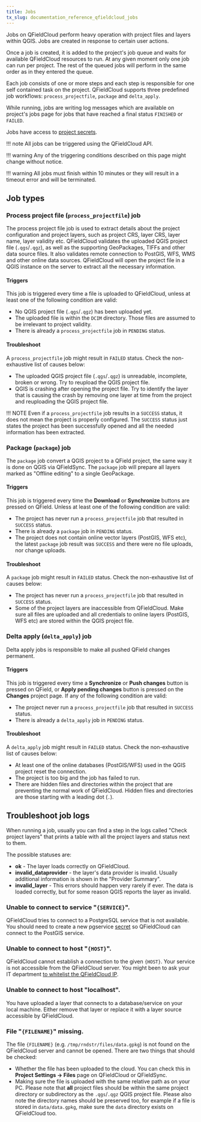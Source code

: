 ```yaml
---
title: Jobs
tx_slug: documentation_reference_qfieldcloud_jobs
---
```


Jobs on QFieldCloud perform heavy operation with project files and layers within QGIS. Jobs are created in response to certain user actions.

Once a job is created, it is added to the project's job queue and waits for available QFieldCloud resources to run. At any given moment only one job can run per project. The rest of the queued jobs will perform in the same order as in they entered the queue.

Each job consists of one or more steps and each step is responsible for one self contained task on the project. QFieldCloud supports three predefined job workflows: `process_projectfile`, `package` and `delta_apply`.

While running, jobs are writing log messages which are available on project's jobs page for jobs that have reached a final status `FINISHED` or `FAILED`.

Jobs have access to [project secrets](projects.md#secrets).

!!! note
    All jobs can be triggered using the QFieldCloud API.

!!! warning
    Any of the triggering conditions described on this page might change without notice.

!!! warning
    All jobs must finish within 10 minutes or they will result in a timeout error and will be terminated.

## Job types

### Process project file (`process_projectfile`) job

The process project file job is used to extract details about the project configuration and project layers, such as project CRS, layer CRS, layer name, layer validity etc. QFieldCloud validates the uploaded QGIS project file (`.qgs`/`.qgz`), as well as the supporting GeoPackages, TIFFs and other data source files. It also validates remote connection to PostGIS, WFS, WMS and other online data sources. QFieldCloud will open the project file in a QGIS instance on the server to extract all the necessary information.

#### Triggers

This job is triggered every time a file is uploaded to QFieldCloud, unless at least one of the following condition are valid:

- No QGIS project file (`.qgs`/`.qgz`) has been uploaded yet.
- The uploaded file is within the `DCIM` directory. Those files are assumed to be irrelevant to project validity.
- There is already a `process_projectfile` job in `PENDING` status.

#### Troubleshoot

A `process_projectfile` job might result in `FAILED` status. Check the non-exhaustive list of causes below:

- The uploaded QGIS project file (`.qgs`/`.qgz`) is unreadable, incomplete, broken or wrong. Try to reupload the QGIS project file.
- QGIS is crashing after opening the project file. Try to identify the layer that is causing the crash by removing one layer at time from the project and reuploading the QGIS project file.

!!! NOTE
    Even if a `process_projectfile` job results in a `SUCCESS` status, it does not mean the project is properly configured. The `SUCCESS` status just states the project has been successfully opened and all the needed information has been extracted.

### Package (`package`) job

The `package` job convert a QGIS project to a QField project, the same way it is done on QGIS via QFieldSync. The `package` job will prepare all layers marked as "Offline editing" to a single GeoPackage.

#### Triggers

This job is triggered every time the **Download** or **Synchronize** buttons are pressed on QField. Unless at least one of the following condition are valid:

- The project has never run a `process_projectfile` job that resulted in `SUCCESS` status.
- There is already a `package` job in `PENDING` status.
- The project does not contain online vector layers (PostGIS, WFS etc), the latest `package` job result was `SUCCESS` and there were no file uploads, nor change uploads.
#### Troubleshoot

A `package` job might result in `FAILED` status. Check the non-exhaustive list of causes below:

- The project has never run a `process_projectfile` job that resulted in `SUCCESS` status.
- Some of the project layers are inaccessible from QFieldCloud. Make sure all files are uploaded and all credentials to online layers (PostGIS, WFS etc) are stored within the QGIS project file.

### Delta apply (`delta_apply`) job

Delta apply jobs is responsible to make all pushed QField changes permanent.

#### Triggers

This job is triggered every time a **Synchronize** or **Push changes** button is pressed on QField, or **Apply pending changes** button is pressed on the **Changes** project page. If any of the following condition are valid:

- The project never run a `process_projectfile` job that resulted in `SUCCESS` status.
- There is already a `delta_apply` job in `PENDING` status.

#### Troubleshoot

A `delta_apply` job might result in `FAILED` status. Check the non-exhaustive list of causes below:

- At least one of the online databases (PostGIS/WFS) used in the QGIS project reset the connection.
- The project is too big and the job has failed to run.
- There are hidden files and directories within the project that are preventing the normal work of QFieldCloud. Hidden files and directories are those starting with a leading dot (`.`).


## Troubleshoot job logs

When running a job, usually you can find a step in the logs called "Check project layers" that prints a table with all the project layers and status next to them.

The possible statuses are:

- **ok** - The layer loads correctly on QFieldCloud.
- **invalid_dataprovider** - the layer's data provider is invalid. Usually additional information is shown in the "Provider Summary".
- **invalid_layer** - This errors should happen very rarely if ever. The data is loaded correctly, but for some reason QGIS reports the layer as invalid.


### Unable to connect to service "`{SERVICE}`".

QFieldCloud tries to connect to a PostgreSQL service that is not available. You should need to create a new pgservice [secret](projects.md#secrets) so QFieldCloud can connect to the PostGIS service.

### Unable to connect to host "`{HOST}`".

QFieldCloud cannot establish a connection to the given `{HOST}`. Your service is not accessible from the QFieldCloud server. You might been to ask your IT department [to whitelist the QFieldCloud IP](specs.md#firewall-configuration).

### Unable to connect to host "localhost".

You have uploaded a layer that connects to a database/service on your local machine. Either remove that layer or replace it with a layer source accessible by QFieldCloud.

### File "`{FILENAME}`" missing.

The file `{FILENAME}` (e.g. `/tmp/rndstr/files/data.gpkg`) is not found on the QFieldCloud server and cannot be opened. There are two things that should be checked:

- Whether the file has been uploaded to the cloud. You can check this in **Project Settings -> Files** page on QFieldCloud or QFieldSync.
- Making sure the file is uploaded with the same relative path as on your PC. Please note that **all** project files should be within the same project directory or subdirectory as the `.qgs`/`.qgz` QGIS project file. Please also note the directory names should be preserved too, for example if a file is stored in `data/data.gpkg`, make sure the `data` directory exists on QFieldCloud too.
